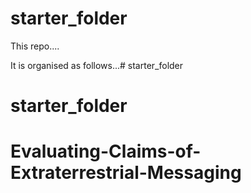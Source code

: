 # starter_folder

This repo....

It is organised as follows...# starter_folder
# starter_folder
# Evaluating-Claims-of-Extraterrestrial-Messaging
